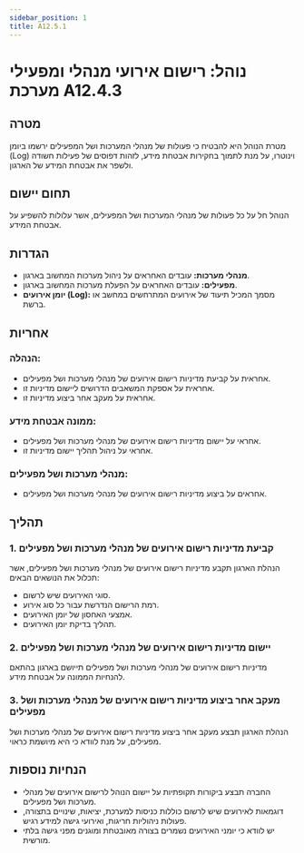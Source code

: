 ```yaml
---
sidebar_position: 1
title: A12.5.1
---
```


# נוהל: רישום אירועי מנהלי ומפעילי מערכת A12.4.3

## מטרה
מטרת הנוהל היא להבטיח כי פעולות של מנהלי המערכות ושל המפעילים ירשמו ביומן (Log) וינוטרו, על מנת לתמוך בחקירות אבטחת מידע, לזהות דפוסים של פעילות חשודה ולשפר את אבטחת המידע של הארגון.

## תחום יישום
הנוהל חל על כל פעולות של מנהלי המערכות ושל המפעילים, אשר עלולות להשפיע על אבטחת המידע.

## הגדרות
- **מנהלי מערכות:** עובדים האחראים על ניהול מערכות המחשוב בארגון.
- **מפעילים:** עובדים האחראים על הפעלת מערכות המחשוב בארגון.
- **יומן אירועים (Log):** מסמך המכיל תיעוד של אירועים המתרחשים במחשב או ברשת.

## אחריות
### הנהלה:
- אחראית על קביעת מדיניות רישום אירועים של מנהלי מערכות ושל מפעילים.
- אחראית על אספקת המשאבים הדרושים ליישום מדיניות זו.
- אחראית על מעקב אחר ביצוע מדיניות זו.

### ממונה אבטחת מידע:
- אחראי על יישום מדיניות רישום אירועים של מנהלי מערכות ושל מפעילים.
- אחראי על ניהול תהליך יישום מדיניות זו.

### מנהלי מערכות ושל מפעילים:
- אחראים על ביצוע מדיניות רישום אירועים של מנהלי מערכות ושל מפעילים.

## תהליך
### 1. קביעת מדיניות רישום אירועים של מנהלי מערכות ושל מפעילים
הנהלת הארגון תקבע מדיניות רישום אירועים של מנהלי מערכות ושל מפעילים, אשר תכלול את הנושאים הבאים:
- סוגי האירועים שיש לרשום.
- רמת הרישום הנדרשת עבור כל סוג אירוע.
- אמצעי האחסון של יומן האירועים.
- תהליך בדיקת יומן האירועים.

### 2. יישום מדיניות רישום אירועים של מנהלי מערכות ושל מפעילים
מדיניות רישום אירועים של מנהלי מערכות ושל מפעילים תייושם בארגון בהתאם להנחיות הממונה על אבטחת מידע.

### 3. מעקב אחר ביצוע מדיניות רישום אירועים של מנהלי מערכות ושל מפעילים
הנהלת הארגון תבצע מעקב אחר ביצוע מדיניות רישום אירועים של מנהלי מערכות ושל מפעילים, על מנת לוודא כי היא מיושמת כראוי.

## הנחיות נוספות
- החברה תבצע ביקורות תקופתיות על יישום הנוהל לרישום אירועים של מנהלי מערכות ושל מפעילים.
- דוגמאות לאירועים שיש לרשום כוללות כניסות למערכת, יציאות, שינויים בתצורה, פעולות ניהוליות חריגות, ואירועי גישה למידע רגיש.
- יש לוודא כי יומני האירועים נשמרים בצורה מאובטחת ומוגנים מפני גישה בלתי מורשית.